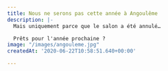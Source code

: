 ```yaml
---
title: Nous ne serons pas cette année à Angoulême
description: |-
  Mais uniquement parce que le salon a été annulé…

  Prêts pour l'année prochaine ?
image: "/images/angouleme.jpg"
createdAt: '2020-06-22T10:58:51.640+00:00'

---
```

